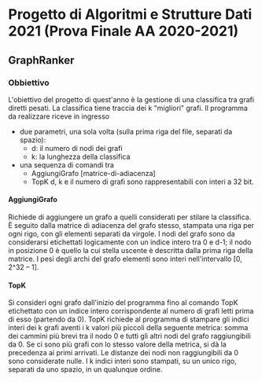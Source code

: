 # Progetto di Algoritmi e Strutture Dati 2021 (Prova Finale AA 2020-2021)
## GraphRanker
### Obbiettivo
L'obiettivo del progetto di quest'anno è la gestione di una classifica tra grafi
diretti pesati. La classifica tiene traccia dei k "migliori" grafi.
Il programma da realizzare riceve in ingresso 
  * due parametri, una sola volta (sulla prima riga del file, separati da spazio):
    - d: il numero di nodi dei grafi
    - k: la lunghezza della classifica
  * una sequenza di comandi tra
    - AggiungiGrafo [matrice-di-adiacenza]
    - TopK
d, k e il numero di grafi sono rappresentabili con interi a 32 bit.

#### AggiungiGrafo
Richiede di aggiungere un grafo a quelli considerati per stilare la classifica. È seguito dalla matrice di adiacenza del grafo stesso, stampata una riga per ogni rigo, con gli elementi separati da virgole.
I nodi del grafo sono da considerarsi etichettati logicamente con un indice intero tra 0 e d-1; il nodo in posizione 0 è quello la cui stella uscente è descritta dalla prima riga della matrice. 
I pesi degli archi del grafo elementi sono interi nell'intervallo [0, 2^32 – 1].


#### TopK
Si consideri ogni grafo dall'inizio del programma fino al comando TopK etichettato con un indice intero corrispondente al numero di grafi letti prima di esso (partendo da 0).
TopK richiede al programma di stampare gli indici interi dei k grafi aventi i k valori più piccoli della seguente metrica: somma dei cammini più brevi tra il nodo 0 e tutti gli altri nodi del grafo raggiungibili da 0.
Se ci sono più grafi con lo stesso valore della metrica, si dà la precedenza ai primi arrivati.
Le distanze dei nodi non raggiungibili da 0 sono considerate nulle.
I k indici interi sono stampati, su un unico rigo, separati da uno spazio, in un qualunque ordine.
